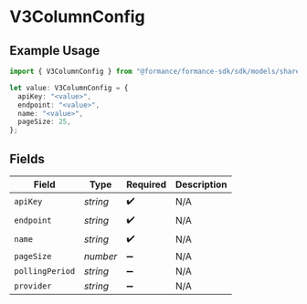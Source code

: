 # V3ColumnConfig

## Example Usage

```typescript
import { V3ColumnConfig } from "@formance/formance-sdk/sdk/models/shared";

let value: V3ColumnConfig = {
  apiKey: "<value>",
  endpoint: "<value>",
  name: "<value>",
  pageSize: 25,
};
```

## Fields

| Field              | Type               | Required           | Description        |
| ------------------ | ------------------ | ------------------ | ------------------ |
| `apiKey`           | *string*           | :heavy_check_mark: | N/A                |
| `endpoint`         | *string*           | :heavy_check_mark: | N/A                |
| `name`             | *string*           | :heavy_check_mark: | N/A                |
| `pageSize`         | *number*           | :heavy_minus_sign: | N/A                |
| `pollingPeriod`    | *string*           | :heavy_minus_sign: | N/A                |
| `provider`         | *string*           | :heavy_minus_sign: | N/A                |